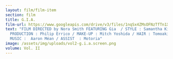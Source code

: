 ```yaml
---
layout: film/film-item
section: film
title: G.I.A.
film-url: https://www.googleapis.com/drive/v3/files/1nqSx4ZMsOFNzTfTn1XA9GxQVODGWTm4E?alt=media&key=https://drive.google.com/file/d/1nqSx4ZMsOFNzTfTn1XA9GxQVODGWTm4E/view?usp=sharing
text: "FILM DIRECTED by Nora Smith FEATURING Gia  / STYLE : Samantha Kim /
  PRODUCTION : Philip Errico / MAKE-UP : Mitch Yoshida / HAIR : Tomoaki Sato /
  MUSIC :  Aaron Méan / ASSIST  : Motoria"
image: /assets/img/uploads/vol2-g.i.a.screen.png
volume: Vol. II
---
```

